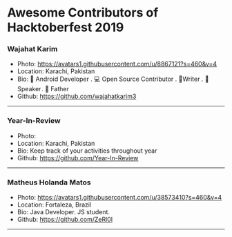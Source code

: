 # Awesome Contributors of Hacktoberfest 2019

### Wajahat Karim
- Photo: https://avatars1.githubusercontent.com/u/8867121?s=460&v=4
- Location: Karachi, Pakistan
- Bio: 📱 Android Developer . 💻 Open Source Contributor . 📝Writer . 🎤 Speaker . 👶 Father 
- Github: https://github.com/wajahatkarim3

-----------

### Year-In-Review
- Photo: 
- Location: Karachi, Pakistan
- Bio: Keep track of your activities throughout year
- Github: https://github.com/Year-In-Review

-----------

### Matheus Holanda Matos
- Photo: https://avatars1.githubusercontent.com/u/38573410?s=460&v=4
- Location: Fortaleza, Brazil
- Bio: Java Developer. JS student.
- Github: https://github.com/ZeRl0l
***
